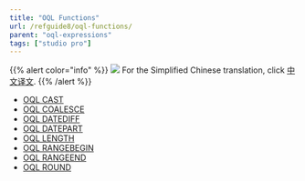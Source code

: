 ```yaml
---
title: "OQL Functions"
url: /refguide8/oql-functions/
parent: "oql-expressions"
tags: ["studio pro"]
---
```


{{% alert color="info" %}}
<img src="/attachments/china.png" class="d-inline-block" /> For the Simplified Chinese translation, click [中文译文](https://cdn.mendix.tencent-cloud.com/documentation/refguide8/oql-functions.pdf).
{{% /alert %}}

*   [OQL CAST](/refguide8/oql-cast/)
*   [OQL COALESCE](/refguide8/oql-coalesce/)
*   [OQL DATEDIFF](/refguide8/oql-datediff/)
*   [OQL DATEPART](/refguide8/oql-datepart/)
*   [OQL LENGTH](/refguide8/oql-length/)
*   [OQL RANGEBEGIN](/refguide8/oql-rangebegin/)
*   [OQL RANGEEND](/refguide8/oql-rangeend/)
*   [OQL ROUND](/refguide8/oql-round/)
